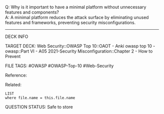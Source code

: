 Q: Why is it important to have a minimal platform without unnecessary features and components?  
A: A minimal platform reduces the attack surface by eliminating unused features and frameworks, preventing security misconfigurations.
<!--ID: 1697070652900-->

---

DECK INFO

TARGET DECK: Web Security::OWASP Top 10::OAOT - Anki owasp top 10 - owasp::Part VI - A05 2021-Security Misconfiguration::Chapter 2 - How to Prevent

FILE TAGS: #OWASP #OWASP-Top-10 #Web-Security

Reference:

Related:

```dataview
LIST
where file.name = this.file.name
```

QUESTION STATUS: Safe to store